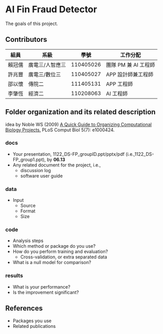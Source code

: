 # AI Fin Fraud Detector
The goals of this project.

## Contributors
|組員|系級|學號|工作分配|
|-|-|-|-|
|賴冠儒|廣電三/人智應三|110405026|團隊 PM 兼 AI 工程師| 
|許兆豐|廣電三/數位三|110405027|APP 設計師兼工程師|
|邵以懷|傳院二|111405131|APP 工程師|
|李肇恆|經濟二|110208063|AI 工程師|

## Folder organization and its related description
idea by Noble WS (2009) [A Quick Guide to Organizing Computational Biology Projects.](https://journals.plos.org/ploscompbiol/article?id=10.1371/journal.pcbi.1000424) PLoS Comput Biol 5(7): e1000424.

### docs
* Your presentation, 1122_DS-FP_groupID.ppt/pptx/pdf (i.e.,1122_DS-FP_group1.ppt), by **06.13**
* Any related document for the project, i.e.,
  * discussion log
  * software user guide

### data
* Input
  * Source
  * Format
  * Size

### code
* Analysis steps
* Which method or package do you use?
* How do you perform training and evaluation?
  * Cross-validation, or extra separated data
* What is a null model for comparison?

### results
* What is your performance?
* Is the improvement significant?

## References
* Packages you use
* Related publications
